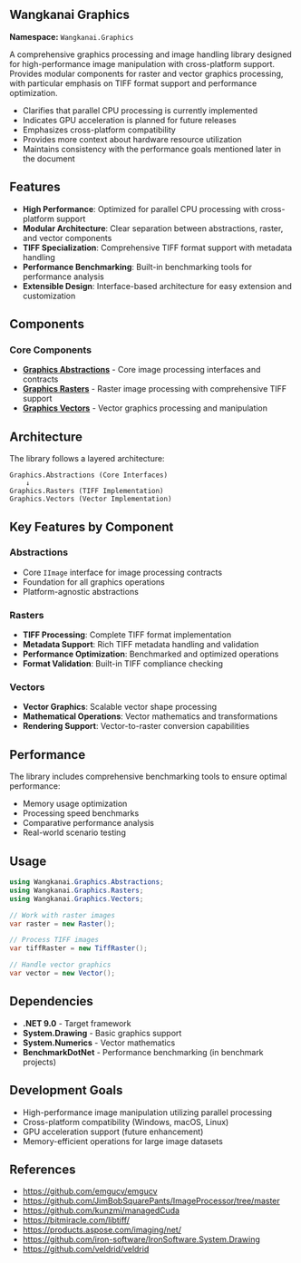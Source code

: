 ## Wangkanai Graphics

**Namespace:** `Wangkanai.Graphics`

A comprehensive graphics processing and image handling library designed for high-performance image manipulation with cross-platform support.
Provides modular components for raster and vector graphics processing, with particular emphasis on TIFF format support and performance optimization.

- Clarifies that parallel CPU processing is currently implemented
- Indicates GPU acceleration is planned for future releases
- Emphasizes cross-platform compatibility
- Provides more context about hardware resource utilization
- Maintains consistency with the performance goals mentioned later in the document

## Features

- **High Performance**: Optimized for parallel CPU processing with cross-platform support
- **Modular Architecture**: Clear separation between abstractions, raster, and vector components
- **TIFF Specialization**: Comprehensive TIFF format support with metadata handling
- **Performance Benchmarking**: Built-in benchmarking tools for performance analysis
- **Extensible Design**: Interface-based architecture for easy extension and customization

## Components

### Core Components
- **[Graphics Abstractions](Abstractions)** - Core image processing interfaces and contracts
- **[Graphics Rasters](Rasters)** - Raster image processing with comprehensive TIFF support
- **[Graphics Vectors](Vectors)** - Vector graphics processing and manipulation

## Architecture

The library follows a layered architecture:

```
Graphics.Abstractions (Core Interfaces)
    ↓
Graphics.Rasters (TIFF Implementation)
Graphics.Vectors (Vector Implementation)
```

## Key Features by Component

### Abstractions
- Core `IImage` interface for image processing contracts
- Foundation for all graphics operations
- Platform-agnostic abstractions

### Rasters
- **TIFF Processing**: Complete TIFF format implementation
- **Metadata Support**: Rich TIFF metadata handling and validation
- **Performance Optimization**: Benchmarked and optimized operations
- **Format Validation**: Built-in TIFF compliance checking

### Vectors
- **Vector Graphics**: Scalable vector shape processing
- **Mathematical Operations**: Vector mathematics and transformations
- **Rendering Support**: Vector-to-raster conversion capabilities

## Performance

The library includes comprehensive benchmarking tools to ensure optimal performance:
- Memory usage optimization
- Processing speed benchmarks
- Comparative performance analysis
- Real-world scenario testing

## Usage

```csharp
using Wangkanai.Graphics.Abstractions;
using Wangkanai.Graphics.Rasters;
using Wangkanai.Graphics.Vectors;

// Work with raster images
var raster = new Raster();

// Process TIFF images
var tiffRaster = new TiffRaster();

// Handle vector graphics
var vector = new Vector();
```

## Dependencies

- **.NET 9.0** - Target framework
- **System.Drawing** - Basic graphics support
- **System.Numerics** - Vector mathematics
- **BenchmarkDotNet** - Performance benchmarking (in benchmark projects)

## Development Goals

- High-performance image manipulation utilizing parallel processing
- Cross-platform compatibility (Windows, macOS, Linux)
- GPU acceleration support (future enhancement)
- Memory-efficient operations for large image datasets


## References

- https://github.com/emgucv/emgucv
- https://github.com/JimBobSquarePants/ImageProcessor/tree/master
- https://github.com/kunzmi/managedCuda
- https://bitmiracle.com/libtiff/
- https://products.aspose.com/imaging/net/
- https://github.com/iron-software/IronSoftware.System.Drawing
- https://github.com/veldrid/veldrid
